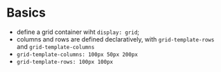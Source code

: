 # Basics

- define a grid container wiht `display: grid`;
- columns and rows are defined declaratively, with `grid-template-rows` and `grid-template-columns`
 - `grid-template-columns: 100px 50px 200px`
 - `grid-template-rows: 100px 100px`
